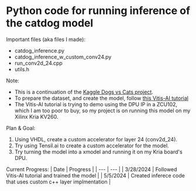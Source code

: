 # Python code for running inference of the catdog model

Important files (aka files I made):
- catdog_inference.py
- catdog_inference_w_custom_conv24.py
- run_conv2d_24.cpp
- utils.h

Note:
- This is a continuation of the [Kaggle Dogs vs Cats project](https://www.kaggle.com/c/dogs-vs-cats/data).
- To prepare the dataset, and create the model, follow [this Vitis-AI tutorial](https://github.com/Xilinx/Vitis-AI-Tutorials/blob/1.4/Design_Tutorials/08-tf2_flow/README.md)
- The Vitis-AI tutorial is trying to demo using the DPU IP in a ZCU102, which I am too poor to buy, so my project is on running this model on my Xilinx Kria KV260.

Plan & Goal:
1. Using VHDL, create a custom accelerator for layer 24 (conv2d_24).
2. Try using Tensil.ai to create a custom accelerator for the model.
3. Try turning the model into a xmodel and running it on my Kria board's DPU.

Current Progress:
| Date | Progress |
| --- | --- |
| 3/28/2024 | Followed Vitis-AI tutorial and trained the model |
| 5/5/2024 | Created inferece code that uses custom c++ layer implmentation |